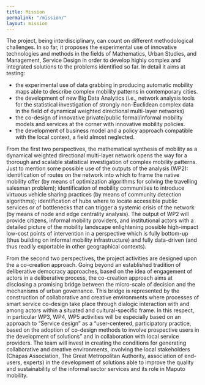 ```yaml
---
title: Mission
permalink: "/mission/"
layout: mission
---
```


The project, being interdisciplinary, can count on different methodological challenges. In so far, it proposes the experimental use of innovative technologies and methods in the fields of Mathematics, Urban Studies, and Management, Service Design  in order to develop highly complex and integrated solutions to the problems identified so far. In detail it aims at testing:
- the experimental use of data grabbing in producing automatic mobility maps able to describe complex mobility patterns in contemporary cities.
- the development of new Big Data Analytics (i.e., network analysis tools for the statistical investigation of strongly non-Euclidean complex data in the field of dynamical weighted directional multi-layer networks)
- the co-design of innovative private/public formal/informal mobility models and services at the corner with innovative mobility policies.
- the development of business model and a policy approach compatible with the local context, a field almost neglected.

From the first two perspectives, the mathematical synthesis of mobility as a dynamical weighted directional multi-layer network opens the way for a thorough and scalable statistical investigation of complex mobility patterns. Just to mention some possible use of the outputs of the analysis (WP2): identification of routes on the network into which to frame the native mobility offer (by means of optimization algorithms for solving the travelling salesman problem); identification of mobility communities to introduce virtuous vehicle sharing practices (by means of community detection algorithms); identification of hubs where to locate accessible public services or of bottlenecks that can trigger a systemic crisis of the network (by means of node and edge centrality analysis). The output of WP2 will provide citizens, informal mobility providers, and institutional actors with a detailed picture of the mobility landscape enlightening possible high-impact low-cost points of intervention in a perspective which is fully bottom-up (thus building on informal mobility infrastructure) and fully data-driven (and thus readily exportable in other geographical contexts).

From the second two perspectives, the project activities are designed upon the a co-creation approach.  Going beyond an established  tradition of deliberative democracy approaches, based on the idea of engagement of actors in a deliberative process, the co-creation approach aims at disclosing a promising bridge between the micro-scale of decision and the mechanisms of urban governance. This bridge is represented by the construction of collaborative and creative environments where processes of smart service co-design take place through dialogic interaction with and among actors within a situated and cultural-specific frame.  In this respect, in particular  WP3, WP4, WP5 activities will be especially based on an approach to “Service design” as a “user-centered, participatory practice, based on the adoption of co-design methods to involve prospective users in the development of solutions” and in collaboration with local service providers. The team will invest in creating the conditions for generating collaborative and creative environments, involving the local stakeholders (Chapas Association, The Great Metropolitan Authority, association of end-users, experts) in the development of solutions able to improve the quality and sustainability of the informal sector services and its role in Maputo mobility.
